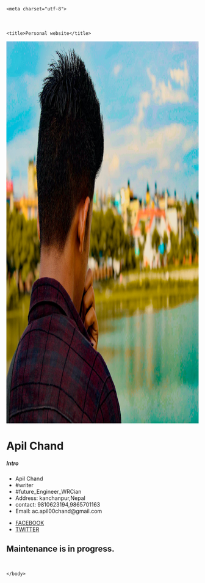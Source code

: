 <!DOCTYPE html>

<html>

  <head>

    <meta charset="utf-8">

    

    <title>Personal website</title>

  </head>

  <body>  	

<div class="box">

  <img src="apil.jpg"  class="box-img" width="1000" height="1000">

  <h1>
    Apil Chand

</h1>

<h5 c>

Intro</h5>

<p><ul>
<li>Apil Chand</li>
<li>#writer</li>
<li>#future_Engineer_WRCian</li>
<li>Address: kanchanpur,Nepal</li>
<li>contact: 9810623194,9865701163</li>
<li>Email: ac.apil00chand@gmail.com</li>
	</ul>
</p>

<ul>

<li><a href="http://www.facebook.com/apil.chand.5"> FACEBOOK<i class="fa fa-facebook-square" aria-hidden="true"></i></a></li>

<li><a href="http://www.twitter.com/@apil_chand">TWITTER<i class="fa fa-twitter-square" aria-hidden="true"></i></a></li>

</ul>
<P>
	<b><h2>Maintenance is in progress.<h2></b>
	</p>
</div>

<div style="display: none;" class="abc">

 <br><br>Created By: <a href="https://www.suntos.com.np/web-bootcamp/#don%E2%80%99t-let-your-technology-tools-use-you">Web Boot-Camp</a>

</div>

	</body>

</html>


